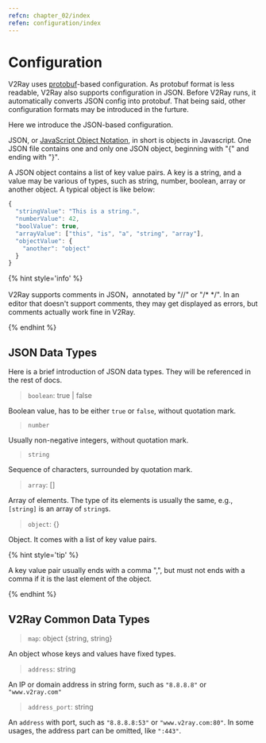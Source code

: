 ```yaml
---
refcn: chapter_02/index
refen: configuration/index
---
```


# Configuration

V2Ray uses [protobuf](https://developers.google.com/protocol-buffers/)-based configuration. As protobuf format is less readable, V2Ray also supports configuration in JSON. Before V2Ray runs, it automatically converts JSON config into protobuf. That being said, other configuration formats may be introduced in the furture.

Here we introduce the JSON-based configuration.

JSON, or [JavaScript Object Notation](https://en.wikipedia.org/wiki/JSON), in short is objects in Javascript. One JSON file contains one and only one JSON object, beginning with "{" and ending with "}".

A JSON object contains a list of key value pairs. A key is a string, and a value may be various of types, such as string, number, boolean, array or another object. A typical object is like below:

```javascript
{
  "stringValue": "This is a string.",
  "numberValue": 42,
  "boolValue": true,
  "arrayValue": ["this", "is", "a", "string", "array"],
  "objectValue": {
    "another": "object"
  }
}
```

{% hint style='info' %}

V2Ray supports comments in JSON，annotated by "//" or "/\* \*/". In an editor that doesn't support comments, they may get displayed as errors, but comments actually work fine in V2Ray.

{% endhint %}

## JSON Data Types

Here is a brief introduction of JSON data types. They will be referenced in the rest of docs.

> `boolean`: true | false

Boolean value, has to be either `true` or `false`, without quotation mark.

> `number`

Usually non-negative integers, without quotation mark.

> `string`

Sequence of characters, surrounded by quotation mark.

> `array`: []

Array of elements. The type of its elements is usually the same, e.g., `[string]` is an array of `string`s.

> `object`: {}

Object. It comes with a list of key value pairs.

{% hint style='tip' %}

A key value pair usually ends with a comma ",", but must not ends with a comma if it is the last element of the object.

{% endhint %}

## V2Ray Common Data Types

> `map`: object \{string, string\}

An object whose keys and values have fixed types.

> `address`: string

An IP or domain address in string form, such as `"8.8.8.8"` or `"www.v2ray.com"`

> `address_port`: string

An `address` with port, such as `"8.8.8.8:53"` or `"www.v2ray.com:80"`. In some usages, the address part can be omitted, like `":443"`.